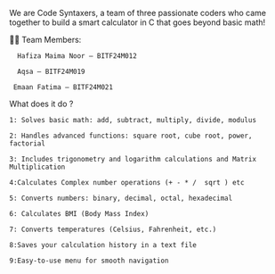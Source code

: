 We are Code Syntaxers, a team of three passionate coders who came together to build a smart calculator in C that goes beyond basic math!

👩‍💻 Team Members:

      Hafiza Maima Noor – BITF24M012

      Aqsa – BITF24M019

     Emaan Fatima – BITF24M021

What does it do ?

    1: Solves basic math: add, subtract, multiply, divide, modulus

    2: Handles advanced functions: square root, cube root, power, factorial

    3: Includes trigonometry and logarithm calculations and Matrix Multiplication
    
    4:Calculates Complex number operations (+ - * /  sqrt ) etc

    5: Converts numbers: binary, decimal, octal, hexadecimal

    6: Calculates BMI (Body Mass Index)

    7: Converts temperatures (Celsius, Fahrenheit, etc.)

    8:Saves your calculation history in a text file

    9:Easy-to-use menu for smooth navigation
